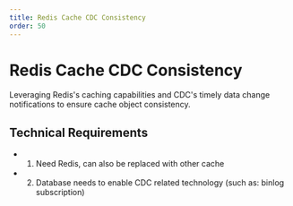 ```yaml
---
title: Redis Cache CDC Consistency
order: 50
---
```


# Redis Cache CDC Consistency
Leveraging Redis's caching capabilities and CDC's timely data change notifications to ensure cache object consistency.

## Technical Requirements
- 1. Need Redis, can also be replaced with other cache
- 2. Database needs to enable CDC related technology (such as: binlog subscription)

